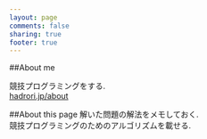 ```yaml
---
layout: page
comments: false
sharing: true
footer: true
---
```


##About me

競技プログラミングをする.  
[hadrori.jp/about](http://hadrori.jp/about)

##About this page
解いた問題の解法をメモしておく.  
競技プログラミングのためのアルゴリズムを載せる.
